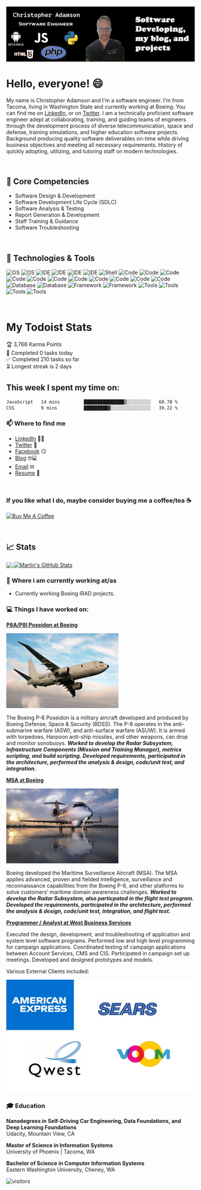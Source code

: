 
![Header](https://raw.githubusercontent.com/SoftwareDevPro/SoftwareDevPro/main/ProfileHeader.png)

<!--
**SoftwareDevPro/SoftwareDevPro** is a ✨ _special_ ✨ repository because its `README.md` (this file) appears on your GitHub profile.


Here are some ideas to get you started:

- 🔭 I’m currently working on ...
- 🌱 I’m currently learning ...
- 👯 I’m looking to collaborate on ...
- 🤔 I’m looking for help with ...
- 💬 Ask me about ...
- 📫 How to reach me: ...
- 😄 Pronouns: ...
- ⚡ Fun fact: ...
-->

# Hello, everyone! 😄

My name is Christopher Adamson and I'm a software engineer. I'm from Tacoma, living in Washington State and currently working at Boeing. You can find me on [LinkedIn](https://www.linkedin.com/in/chrisadamson),  or on [Twitter](https://twitter.com/SoftwareProDev). I am a technically proficient software engineer adept at collaborating, training, and guiding teams of engineers through the development process of diverse telecommunication, space and defense, training simulations, and higher education software projects. Background producing quality software deliverables on-time while driving business objectives and meeting all necessary requirements. History of quickly adopting, utilizing, and tutoring staff on modern technologies.

<br/>

## 📕 Core Competencies

- Software Design & Development
- Software Development Life Cycle (SDLC)
- Software Analysis & Testing
- Report Generation & Development
- Staff Training & Guidance
- Software Troubleshooting

<br/>

## 🔧 Technologies & Tools

<!-- badges built from https://shields.io/ -->
<!-- logos retrieved from https://simpleicons.org -->

![OS](https://img.shields.io/badge/OS-Linux-informational?style=flat&logo=linux&logoColor=white&color=2bbc8a)
![OS](https://img.shields.io/badge/OS-Windows-informational?style=flat&logo=windows&logoColor=white&color=2bbc8a)
![IDE](https://img.shields.io/badge/IDE-Visual%20Studio-informational?style=flat&logo=Visual%20Studio&logoColor=white&color=2bbc8a)
![IDE](https://img.shields.io/badge/IDE-Visual%20Studio%20Code-informational?style=flat&logo=Visual%20Studio%20Code&logoColor=white&color=2bbc8a)
![IDE](https://img.shields.io/badge/IDE-Eclipse-informational?style=flat&logo=Eclipse%20IDE&logoColor=white&color=2bbc8a)
![IDE](https://img.shields.io/badge/IDE-Android%20Studio-informational?style=flat&logo=Android%20Studio&logoColor=white&color=2bbc8a)
![Shell](https://img.shields.io/badge/Shell-Bash-informational?style=flat&logo=gnu-bash&logoColor=white&color=2bbc8a)
![Code](https://img.shields.io/badge/Code-Python-informational?style=flat&logo=python&logoColor=white&color=2bbc8a)
![Code](https://img.shields.io/badge/Code-JavaScript-informational?style=flat&logo=javascript&logoColor=white&color=2bbc8a)
![Code](https://img.shields.io/badge/Code-Perl-informational?style=flat&logo=perl&logoColor=white&color=2bbc8a)
![Code](https://img.shields.io/badge/Code-NodeJS-informational?style=flat&logo=node.js&logoColor=white&color=2bbc8a)
![Code](https://img.shields.io/badge/Code-Java-informational?style=flat&logo=java&logoColor=white&color=2bbc8a)
![Code](https://img.shields.io/badge/Code-C/C++-informational?style=flat&logo=C%2b%2b&logoColor=white&color=2bbc8a)
![Code](https://img.shields.io/badge/Code-Golang-informational?style=flat&logo=go&logoColor=white&color=2bbc8a)
![Code](https://img.shields.io/badge/Code-Ruby-informational?style=flat&logo=Ruby&logoColor=white&color=2bbc8a)
![Code](https://img.shields.io/badge/Code-HTML5-informational?style=flat&logo=HTML5&logoColor=white&color=2bbc8a)
![Code](https://img.shields.io/badge/Code-CSS-informational?style=flat&logo=CSS3&logoColor=white&color=2bbc8a)
![Code](https://img.shields.io/badge/Code-PHP-informational?style=flat&logo=PHP&logoColor=white&color=2bbc8a)
![Database](https://img.shields.io/badge/Database-SQL-informational?style=flat&logo=MySQL&logoColor=white&color=2bbc8a)
![Database](https://img.shields.io/badge/Database-NoSQL-informational?style=flat&logo=MongoDB&logoColor=white&color=2bbc8a)
![Framework](https://img.shields.io/badge/Framework-React-informational?style=flat&logo=React&logoColor=white&color=2bbc8a)
![Framework](https://img.shields.io/badge/Framework-Android-informational?style=flat&logo=Android&logoColor=white&color=2bbc8a)
![Tools](https://img.shields.io/badge/Tools-Microsoft%20Office-informational?style=flat&logo=Microsoft%20Office&logoColor=white&color=2bbc8a)
![Tools](https://img.shields.io/badge/Tools-Apache%20OpenOffice-informational?style=flat&logo=Apache%20OpenOffice&logoColor=white&color=2bbc8a)
![Tools](https://img.shields.io/badge/Tools-Git-informational?style=flat&logo=Git&logoColor=white&color=2bbc8a)
![Tools](https://img.shields.io/badge/Tools-Docker-informational?style=flat&logo=docker&logoColor=white&color=2bbc8a)

<br/>

# My Todoist Stats

<!-- https://github.com/marketplace/actions/todoist-readme -->

<!-- TODO-IST:START -->
🏆  3,766 Karma Points           
🌸  Completed 0 tasks today           
✅  Completed 210 tasks so far           
⏳  Longest streak is 2 days
<!-- TODO-IST:END -->

## This week I spent my time on:

<!--START_SECTION:waka-->
```text
JavaScript   14 mins         ███████████████▒░░░░░░░░░   60.78 % 
CSS          9 mins          █████████▓░░░░░░░░░░░░░░░   39.22 % 
```
<!--END_SECTION:waka-->

### 📫 Where to find me

- [LinkedIn](https://www.linkedin.com/in/chrisadamson) 👨💼
- [Twitter](https://twitter.com/SoftwareProDev) 🐤
- [Facebook](https://www.facebook.com/eisel98) 😏
- [Blog](http://softwareprodev.blogspot.com/) 🤓💻
- [Email](mailto:christopheradamson253@gmail.com) ✉
- [Resume](https://drive.google.com/file/d/1w6S6TTD9Vk1WecDk9xds43mnGPnOb6BW/view?usp=sharing) 📃

<br/>

### If you like what I do, maybe consider buying me a coffee/tea ☕

<a href="https://www.buymeacoffee.com/softwaredevpro" target="_blank"><img src="https://cdn.buymeacoffee.com/buttons/v2/default-red.png" alt="Buy Me A Coffee" width="150" ></a>

<!-- 
- [Instagram](https://instagram.com/zzz) 😎
- [Website](https://zzz.com) 😏🔗
- [Additional places to find me](https://zzz.com/links) 🔗🔗
- [Sign up for my newsletter](https://zzz.substack.com) 💌
- [New Blog: Coming Soon](https://zzz.netlify.app) 🔨✒
- [TechWit Ke: Also Coming Soon](https://zzz.netlify.app) 🔨✒
-->

<br/>

## &#x1f4c8; Stats
<a href="https://github.com/SoftwareDevPro/SoftwareDevPro">
  <img align="center" src="https://github-readme-stats.vercel.app/api/top-langs/?username=SoftwareDevPro&hide=java,html&title_color=ffffff&text_color=c9cacc&icon_color=2bbc8a&bg_color=1d1f21" />
</a>
<a href="https://github.com/SoftwareDevPro/SoftwareDevPro">
  <img align="center" src="https://github-readme-stats.vercel.app/api?username=SoftwareDevPro&show_icons=true&line_height=27&count_private=true&title_color=ffffff&text_color=c9cacc&icon_color=2bbc8a&bg_color=1d1f21" alt="Martin's GitHub Stats" />
</a>

<!-- 
https://github.com/omidnikrah/github-readme-stackoverflow

[![Chris Adamson StackOverflow](https://github-readme-stackoverflow.vercel.app/?userID=7090638&theme=dark)](https://stackoverflow.com/users/7090638/chris-adamson)
-->

<br/> 

<!--
https://github.com/soroushchehresa/github-readme-linkedin

<img src="https://github-readme-linkedin.vercel.app/skills?username=christopheradamson253@gmail.com" />
-->

### 💼 Where i am currently working at/as

- Currently working Boeing IRAD projects.

### 💻 Things I have worked on:

<strong> [P8A/P8I Poseidon at Boeing]() </strong>

<img src="https://raw.githubusercontent.com/SoftwareDevPro/SoftwareDevPro/main/radar_projects/p8aposeidon.jpg" alt="P8" height="200" width="300"/>

The Boeing P-8 Poseidon is a military aircraft developed and produced by Boeing Defense, Space & Security (BDSS).  The P-8 operates in the anti-submarine warfare (ASW), and anti-surface warfare (ASUW). It is armed with torpedoes, Harpoon anti-ship missiles, and other weapons, can drop and monitor sonobuoys.  ***Worked to develop the Radar Subsystem, Infrastructure Components (Mission and Training Manager), metrics scripting, and build scripting.  Developed requirements, participated in the architecture, performed the analysis & design, code/unit test, and integration.***  

<strong> [MSA at Boeing]() </strong>

<img src="https://raw.githubusercontent.com/SoftwareDevPro/SoftwareDevPro/main/radar_projects/msa_aircraft.jpg" alt="MSA" height="200" width="300"/>

Boeing developed the Maritime Surveillance Aircraft (MSA). The MSA applies advanced, proven and fielded intelligence, surveillance and reconnaissance capabilities from the Boeing P-8, and other platforms to solve customers’ maritime domain awareness challenges.  ***Worked to develop the Radar Subsystem, also particpated in the flight test program.  Developed the requirements, participated in the architecture, performed the analysis & design, code/unit test, integration, and flight test.***

<strong> [Programmer / Analyst at West Business Services](https://www.west.com/) </strong>

Executed the design, development, and troubleshooting of application and system level software programs.  Performed low and high level programming for campaign applications. Coordinated testing of campaign applications between Account Services, CMS and CIS. Participated in campaign set up meetings.  Developed and designed prototypes and models.

Various External Clients included:

<img src="https://raw.githubusercontent.com/SoftwareDevPro/SoftwareDevPro/main/westclients/all_logo.jpg" alt="clients" height="300" width="600"/>

### 🎓 Education

**Nanodegrees in Self-Driving Car Engineering, Data Foundations, and Deep Learning Foundations**<br/>
Udacity, Mountain View, CA

**Master of Science in Information Systems**<br/>
University of Phoenix | Tacoma, WA

**Bachelor of Science in Computer Information Systems**<br/>
Eastern Washington University, Cheney, WA


![visitors](https://visitor-badge.glitch.me/badge?page_id=softwaredevpro.visitor-badge)
